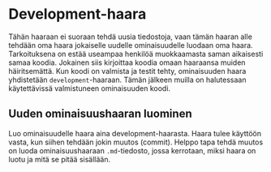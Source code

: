# Development-haara

Tähän haaraan ei suoraan tehdä uusia tiedostoja, vaan tämän haaran alle tehdään oma haara jokaiselle uudelle ominaisuudelle luodaan oma haara. Tarkoituksena on estää useampaa henkilöä muokkaamasta saman aikaisesti samaa koodia. Jokainen siis kirjoittaa koodia omaan haaraansa muiden häiritsemättä. Kun koodi on valmista ja testit tehty, ominaisuuden haara yhdistetään `development`-haaraan. Tämän jälkeen muilla on halutessaan käytettävissä valmistuneen ominaisuuden koodi. 

## Uuden ominaisuushaaran luominen
Luo ominaisuudelle haara aina development-haarasta. Haara tulee käyttöön vasta, kun siihen tehdään jokin muutos (commit). Helppo tapa tehdä muutos on luoda ominaisuushaaraan `.md`-tiedosto, jossa kerrotaan, miksi haara on luotu ja mitä se pitää sisällään.
